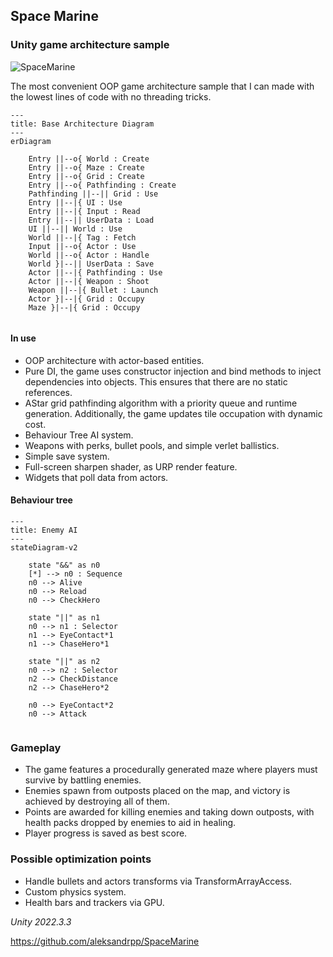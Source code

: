 ## Space Marine
### Unity game architecture sample

![SpaceMarine](Media/SpaceMarine.gif)

The most convenient OOP game architecture sample that I can made with the lowest lines of code with no threading tricks.

```mermaid
---
title: Base Architecture Diagram
---
erDiagram
    
    Entry ||--o{ World : Create
    Entry ||--o{ Maze : Create
    Entry ||--o{ Grid : Create
    Entry ||--o{ Pathfinding : Create
    Pathfinding ||--|| Grid : Use
    Entry ||--|{ UI : Use
    Entry ||--|{ Input : Read
    Entry ||--|| UserData : Load
    UI ||--|| World : Use
    World ||--|{ Tag : Fetch
    Input ||--o{ Actor : Use
    World ||--o{ Actor : Handle
    World }|--|| UserData : Save
    Actor ||--|{ Pathfinding : Use
    Actor ||--|{ Weapon : Shoot
    Weapon ||--|{ Bullet : Launch
    Actor }|--|{ Grid : Occupy
    Maze }|--|{ Grid : Occupy
   
```

#### In use
 - OOP architecture with actor-based entities.
 - Pure DI, the game uses constructor injection and bind methods to inject dependencies into objects. This ensures that there are no static references.
 - AStar grid pathfinding algorithm with a priority queue and runtime generation. Additionally, the game updates tile occupation with dynamic cost.
 - Behaviour Tree AI system. 
 - Weapons with perks, bullet pools, and simple verlet ballistics.
 - Simple save system.
 - Full-screen sharpen shader, as URP render feature.
 - Widgets that poll data from actors.

 #### Behaviour tree

```mermaid
---
title: Enemy AI
---
stateDiagram-v2
    
    state "&&" as n0
    [*] --> n0 : Sequence
    n0 --> Alive
    n0 --> Reload
    n0 --> CheckHero

    state "||" as n1
    n0 --> n1 : Selector
    n1 --> EyeContact*1
    n1 --> ChaseHero*1

    state "||" as n2
    n0 --> n2 : Selector
    n2 --> CheckDistance
    n2 --> ChaseHero*2

    n0 --> EyeContact*2
    n0 --> Attack
    
```

### Gameplay
- The game features a procedurally generated maze where players must survive by battling enemies.
- Enemies spawn from outposts placed on the map, and victory is achieved by destroying all of them.
- Points are awarded for killing enemies and taking down outposts, with health packs dropped by enemies to aid in healing.
- Player progress is saved as best score.

### Possible optimization points
- Handle bullets and actors transforms via TransformArrayAccess.
- Custom physics system.
- Health bars and trackers via GPU.

_Unity 2022.3.3_
<br>

https://github.com/aleksandrpp/SpaceMarine